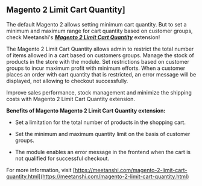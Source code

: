 ## Magento 2 Limit Cart Quantity]

The default Magento 2 allows setting minimum cart quantity. But to set a minimum and maximum range for cart quantity based on customer groups, check Meetanshi's ***[Magento 2 Limit Cart Quantity](https://meetanshi.com/magento-2-limit-cart-quantity.html)*** extension!


The Magento 2 Limit Cart Quantity allows admin to restrict the total number of items allowed in a cart based on customers groups. Manage the stock of products in the store with the module. Set restrictions based on customer groups to incur maximum profit with minimum efforts. When a customer places an order with cart quantity that is restricted, an error message will be displayed, not allowing to checkout successfully.

Improve sales performance, stock management and minimize the shipping costs with Magento 2 Limit Cart Quantity extension.

**Benefits of Magento Magento 2 Limit Cart Quantity extension:**

* Set a limitation for the total number of products in the shopping cart.

* Set the minimum and maximum quantity limit on the basis of customer groups.

* The module enables an error message in the frontend when the cart is not qualified for successful checkout.

For more information, visit [https://meetanshi.com/magento-2-limit-cart-quantity.html](https://meetanshi.com/magento-2-limit-cart-quantity.html)


